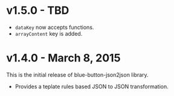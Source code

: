 # v1.5.0 - TBD

- `dataKey` now accepts functions.
- `arrayContent` key is added.

# v1.4.0 - March 8, 2015

This is the initial release of blue-button-json2json library.

- Provides a teplate rules based JSON to JSON transformation.

